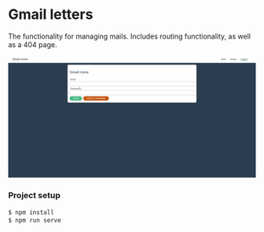 # Gmail letters

The functionality for managing mails. Includes routing functionality, as well as a 404 page.

![cv-prev](demo/chrome_iUMuEnwWVv.gif)

### Project setup

```
$ npm install
$ npm run serve
```